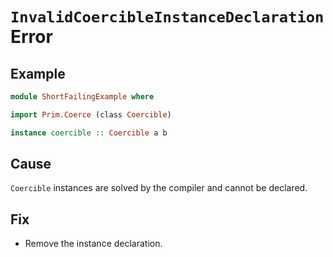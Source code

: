 # `InvalidCoercibleInstanceDeclaration` Error

## Example

```purescript
module ShortFailingExample where

import Prim.Coerce (class Coercible)

instance coercible :: Coercible a b
```

## Cause

`Coercible` instances are solved by the compiler and cannot be declared.

## Fix

- Remove the instance declaration.
